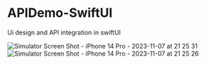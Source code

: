 # APIDemo-SwiftUI
Ui design and API integration in swiftUI

![Simulator Screen Shot - iPhone 14 Pro - 2023-11-07 at 21 25 31](https://github.com/lovekes/APIDemo-SwiftUI/assets/16045428/ae27b70d-7f85-466a-a2c0-58aa869c7331)
![Simulator Screen Shot - iPhone 14 Pro - 2023-11-07 at 21 25 26](https://github.com/lovekes/APIDemo-SwiftUI/assets/16045428/5a6fec12-e3ba-4a2a-89c8-339817969bcf)
